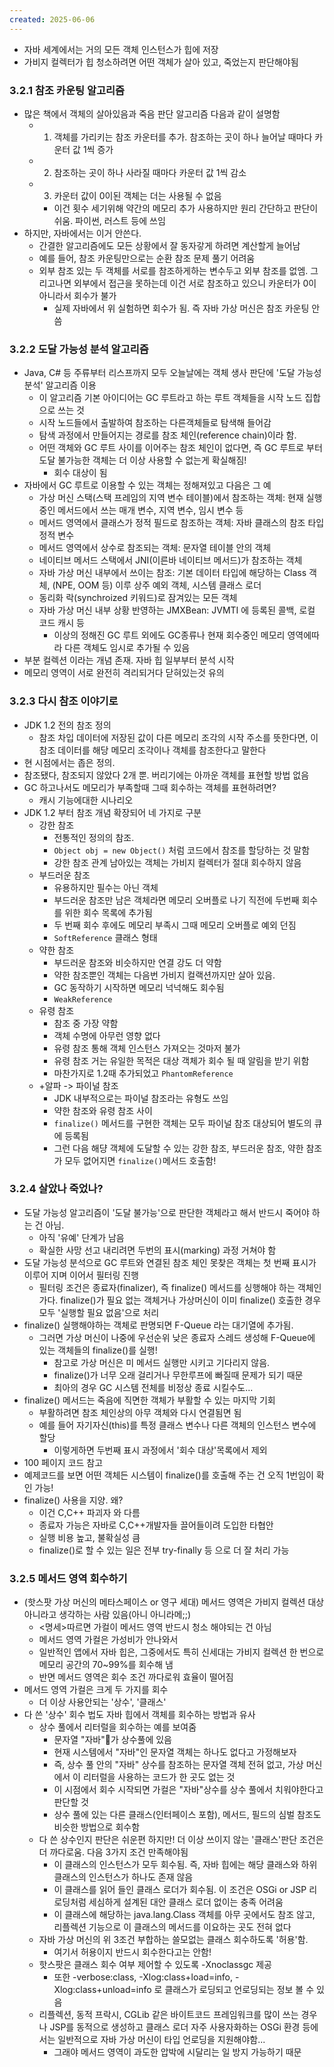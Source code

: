 ```yaml
---
created: 2025-06-06
---
```

- 자바 세계에서는 거의 모든 객체 인스턴스가 힙에 저장
- 가비지 컬렉터가 힙 청소하려면 어떤 객체가 살아 있고, 죽었는지 판단해야됨

### 3.2.1 참조 카운팅 알고리즘
- 많은 책에서 객체의 살아있음과 죽음 판단 알고리즘 다음과 같이 설명함
	- 1. 객체를 가리키는 참조 카운터를 추가. 참조하는 곳이 하나 늘어날 때마다 카운터 값 1씩 증가
	- 2. 참조하는 곳이 하나 사라질 때마다 카운터 값 1씩 감소
	- 3. 카운터 값이 0이된 객체는 더는 사용될 수 없음
		- 이건 횟수 세기위해 약간의 메모리 추가 사용하지만 원리 간단하고 판단이 쉬움. 파이썬, 러스트 등에 쓰임
- 하지만, 자바에서는 이거 안쓴다.
	- 간결한 알고리즘에도 모든 상황에서 잘 동자갛게 하려면 계산할게 늘어남
	- 예를 들어, 참조 카운팅만으로는 순환 참조 문제 풀기 어려움
	- 외부 참조 있는 두 객체를 서로를 참조하게하는 변수두고 외부 참조를 없엠. 그리고나면 외부에서 접근을 못하는데 이건 서로 참조하고 있으니 카운터가 0이 아니라서 회수가 불가
		- 실제 자바에서 위 실험하면 회수가 됨. 즉 자바 가상 머신은 참조 카운팅 안씀
### 3.2.2 도달 가능성 분석 알고리즘
- Java, C# 등 주류부터 리스프까지 모두 오늘날에는 객체 생사 판단에 '도달 가능성 분석' 알고리즘 이용
	- 이 알고리즘 기본 아이디어는 GC 루트라고 하는 루트 객체들을 시작 노드 집합으로 쓰는 것
	- 시작 노드들에서 출발하여 참조하는 다른객체들로 탐색해 들어감
	- 탐색 과정에서 만들어지는 경로를 참조 체인(reference chain)이라 함.
	- 어떤 객체와 GC 루트 사이를 이어주는 참조 체인이 없다면, 즉 GC 루트로 부터 도달 불가능한 객체는 더 이상 사용할 수 없는게 확실해짐!
		- 회수 대상이 됨
- 자바에서 GC 루트로 이용할 수 있는 객체는 정해져있고 다음은 그 예
	- 가상 머신 스택(스택 프레임의 지역 변수 테이블)에서 참조하는 객체: 현재 실행중인 메서드에서 쓰는 매개 변수, 지역 변수, 임시 변수 등
	- 메서드 영역에서 클래스가 정적 필드로 참조하는 객체: 자바 클래스의 참조 타입 정적 변수
	- 메서드 영역에서 상수로 참조되는 객체: 문자열 테이블 안의 객체
	- 네이티브 메서드 스택에서 JNI(이른바 네이티브 메서드)가 참조하는 객체
	- 자바 가상 머신 내부에서 쓰이는 참조: 기본 데이터 타입에 해당하는 Class 객체, (NPE, OOM 등) 이루 상주 예외 객체, 시스템 클래스 로더
	- 동리화 락(synchroized 키워드)로 잠겨있는 모든 객체
	- 자바 가상 머신 내부 상황 반영하는 JMXBean: JVMTI 에 등록된 콜백, 로컬 코드 캐시 등
		- 이상의 정해진 GC 루트 외에도 GC종류나 현재 회수중인 메모리 영역에따라 다른 객체도 임시로 추가될 수 있음
- 부분 컬렉션 이라는 개념 존재. 자바 힙 일부부터 분석 시작
- 메모리 영역이 서로 완전히 격리되거다 닫혀있는것 유의

### 3.2.3 다시 참조 이야기로
- JDK 1.2 전의 참조 정의
	- 참조 차입 데이터에 저장된 값이 다른 메모리 조각의 시작 주소를 뜻한다면, 이 참조 데이터를 해당 메모리 조각이나 객체를 참조한다고 말한다
- 현 시점에서는 좁은 정의.
- 참조됐다, 참조되지 않았다 2개 뿐. 버리기에는 아까운 객체를 표현할 방법 없음
- GC 하고나서도 메모리가 부족할때 그때 회수하는 객체를 표현하려면?
	- 캐시 기능에대한 시나리오
- JDK 1.2 부터 참조 개념 확장되어 네 가지로 구분
	- 강한 참조
		- 전통적인 정의의 참조. 
		- `Object obj = new Object()` 처럼 코드에서 참조를 할당하는 것 말함
		- 강한 참조 관계 남아있는 객체는 가비지 컬렉터가 절대 회수하지 않음
	- 부드러운 참조
		- 유용하지만 필수는 아닌 객체
		- 부드러운 참조만 남은 객체라면 메모리 오버플로 나기 직전에 두번째 회수를 위한 회수 목록에 추가됨
		- 두 번째 회수 후에도 메모리 부족시 그때 메모리 오버플로 예외 던짐
		- `SoftReference` 클래스 형태
	- 약한 참조
		- 부드러운 참조와 비슷하지만 연결 강도 더 약함
		- 약한 참조뿐인 객체는 다음번 가비지 컬랙션까지만 살아 있음.
		- GC 동작하기 시작하면 메모리 넉넉해도 회수됨
		- `WeakReference`
	- 유령 참조
		- 참조 중 가장 약함
		- 객체 수명에 아무런 영향 없다
		- 유령 참조 통해 객체 인스턴스 가져오는 것마저 불가
		- 유령 참조 거는 유일한 목적은 대상 객체가 회수 될 때 알림을 받기 위함
		- 마찬가지로 1.2때 추가되었고 `PhantomReference`
	- +알파 -> 파이널 참조
		- JDK 내부적으로는 파이널 참조라는 유형도 쓰임
		- 약한 참조와 유령 참조 사이
		- `finalize()` 메서드를 구현한 객체는 모두 파이널 참조 대상되어 별도의 큐에 등록됨
		- 그런 다음 해댱 객체에 도달할 수 있는 강한 참조, 부드러운 참조, 약한 참조가 모두 없어지면 `finalize()`메서드 호출함!
### 3.2.4 살았나 죽었나?
- 도달 가능성 알고리즘이 '도달 불가능'으로 판단한 객체라고 해서 반드시 죽어야 하는 건 아님.
	- 아직 '유예' 단계가 남음
	- 확실한 사망 선고 내리려면 두번의 표시(marking) 과정 거쳐야 함
- 도달 가능성 분석으로 GC 루트와 연결된 참조 체인 못찾은 객체는 첫 번째 표시가 이루어 지며 이어서 필터링 진행
	- 필터링 조건은 종료자(finalizer), 즉 finalize() 메서드를 싱행해야 하는 객체인가다. finalize()가 필요 없는 객체거나 가상머신이 이미 finalize() 호출한 경우 모두 '실행할 필요 없음'으로 처리
- finalize() 실행해야하는 객체로 판명되면 F-Queue 라는 대기열에 추가됨.
	- 그러면 가상 머신이 나중에 우선순위 낮은 종료자 스레드 생성해 F-Queue에 있는 객체들의 finalize()를 실행!
		- 참고로 가상 머신은 미 메서드 실행만 시키고 기다리지 않음. 
		- finalize()가 너무 오래 걸리거나 무한루프에 빠질때 문제가 되기 때문
		- 최아의 경우 GC 시스템 전체를 비정상 종료 시킬수도...
- finalize() 메서드는 죽음에 직면한 객체가 부활할 수 있는 마지막 기회
	- 부활하려면 참조 체인상의 아무 객체와 다시 연결됨면 됨
	- 예를 들어 자기자신(this)를 특정 클래스 변수나 다른 객체의 인스턴스 변수에 할당
		- 이렇게하면 두번째 표시 과정에서 '회수 대상'목록에서 제외
- 100 페이지 코드 참고
- 예제코드를 보면 어떤 객체든 시스템이 finalize()를 호출해 주는 건 오직 1번임이 확인 가능!
- finalize() 사용을 지양. 왜?
	- 이건 C,C++ 파괴자 와 다름
	- 종료자 가능은 자바로 C,C++개발자들 끌어들이려 도입한 타협안
	- 실행 비용 높고, 불확실성 큼
	- finalize()로 할 수 있는 일은 전부 try-finally 등 으로 더 잘 처리 가능
### 3.2.5 메서드 영역 회수하기
- (핫스팟 가상 머신의 메타스페이스 or 영구 세대) 메서드 영역은 가비지 컬렉션 대상 아니라고 생각하는 사람 있음(아니 아니라메;;)
	- <명세>따르면 가컬이 메서드 영역 반드시 청소 해야되는 건 아님
	- 메서드 영역 가컬은 가성비가 안나와서
	- 일반적인 앱에서 자바 힙은, 그중에서도 특히 신세대는 가비지 컬렉션 한 번으로 메모리 공간의 70~99%를 회수해 냄
	- 반면 메서드 영역은 회수 조건 까다로워 효율이 떨어짐
- 메서드 영역 가컬은 크게 두 가지를 회수
	- 더 이상 사용안되는 '상수', '클래스'
- 다 쓴 '상수' 회수 법도 자바 힙에서 객체를 회수하는 방법과 유사
	- 상수 풀에서 리터럴을 회수하는 예를 보여줌
		- 문자열 "자바"가 상수풀에 있음
		- 현재 시스템에서 "자바"인 문자열 객체는 하나도 없다고 가정해보자
		- 즉, 상수 풀 안의 "자바" 상수를 참조하는 문자열 객체 전혀 없고, 가상 머신에서 이 리터럴을 사용하는 코드가 한 곳도 없는 것
		- 이 시점에서 회수 시작되면 가컬은 "자바"상수를 상수 풀에서 치워야한다고 판단할 것
		- 상수 풀에 있는 다른 클래스(인터페이스 포함), 메서드, 필드의 심벌 참조도 비슷한 방법으로 회수함
	- 다 쓴 상수인지 판단은 쉬운편 하지만! 더 이상 쓰이지 않는 '클래스'판단 조건은 더 까다로움. 다음 3가지 조건 만족해야됨
		- 이 클래스의 인스턴스가 모두 회수됨. 즉, 자바 힙에는 해당 클래스와 하위 클래스의 인스턴스가 하나도 존재 않음
		- 이 클래스를 읽어 들인 클래스 로더가 회수됨. 이 조건은 OSGi or JSP 리로딩처럼 세심하게 설계된 대안 클래스 로더 없이는 충족 어려움
		- 이 클래스에 해당하는 java.lang.Class 객체를 아무 곳에서도 참조 않고, 리플렉션 기능으로 이 클래스의 메서드를 이요하는 곳도 전혀 없다
	- 자바 가상 머신의 위 3조건 부합하는 쓸모없는 클래스 회수하도록 '허용'함. 
		- 여기서 허용이지 반드시 회수한다고는 안함!
	- 핫스팟은 클래스 회수 여부 제어할 수 있도록 -Xnoclassgc 제공
		- 또한 -verbose:class, -Xlog:class+load=info, -Xlog:class+unload=info 로 클래스가 로딩되고 언로딩되는 정보 볼 수 있음
	- 리플렉션, 동적 프락시, CGLib 같은 바이트코드 프레임워크를 많이 쓰는 경우나 JSP를 동적으로 생성하고 클래스 로더 자주 사용자화하는 OSGi 환경 등에서는 일반적으로 자바 가상 머신이 타입 언로딩을 지원해야함...
		- 그래야 메서드 영역이 과도한 압박에 시달리는 일 방지 가능하기 때문